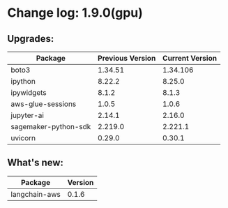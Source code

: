 # Change log: 1.9.0(gpu)

## Upgrades: 

Package | Previous Version | Current Version
---|---|---
boto3|1.34.51|1.34.106
ipython|8.22.2|8.25.0
ipywidgets|8.1.2|8.1.3
aws-glue-sessions|1.0.5|1.0.6
jupyter-ai|2.14.1|2.16.0
sagemaker-python-sdk|2.219.0|2.221.1
uvicorn|0.29.0|0.30.1

## What's new: 

Package | Version 
---|---
langchain-aws|0.1.6
